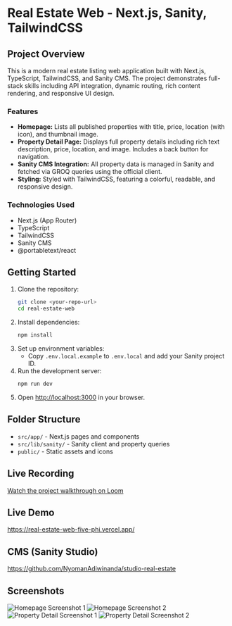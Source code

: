 # Real Estate Web - Next.js, Sanity, TailwindCSS

## Project Overview

This is a modern real estate listing web application built with Next.js, TypeScript, TailwindCSS, and Sanity CMS. The project demonstrates full-stack skills including API integration, dynamic routing, rich content rendering, and responsive UI design.

### Features

- **Homepage:** Lists all published properties with title, price, location (with icon), and thumbnail image.
- **Property Detail Page:** Displays full property details including rich text description, price, location, and image. Includes a back button for navigation.
- **Sanity CMS Integration:** All property data is managed in Sanity and fetched via GROQ queries using the official client.
- **Styling:** Styled with TailwindCSS, featuring a colorful, readable, and responsive design.

### Technologies Used

- Next.js (App Router)
- TypeScript
- TailwindCSS
- Sanity CMS
- @portabletext/react

## Getting Started

1. Clone the repository:
   ```bash
   git clone <your-repo-url>
   cd real-estate-web
   ```
2. Install dependencies:
   ```bash
   npm install
   ```
3. Set up environment variables:
   - Copy `.env.local.example` to `.env.local` and add your Sanity project ID.
4. Run the development server:
   ```bash
   npm run dev
   ```
5. Open [http://localhost:3000](http://localhost:3000) in your browser.

## Folder Structure

- `src/app/` - Next.js pages and components
- `src/lib/sanity/` - Sanity client and property queries
- `public/` - Static assets and icons

## Live Recording

<a href="https://www.loom.com/share/9b919bb8f3fe4dd3bb1494d4863c93a5?sid=7f2c1d71-0b4e-4c2d-a032-e9a0410cd15b" target="_blank" rel="noopener noreferrer">Watch the project walkthrough on Loom</a>

## Live Demo

<a href="https://real-estate-web-five-phi.vercel.app/" target="_blank" rel="noopener noreferrer">https://real-estate-web-five-phi.vercel.app/</a>

## CMS (Sanity Studio)

<a href="https://github.com/NyomanAdiwinanda/studio-real-estate" target="_blank" rel="noopener noreferrer">https://github.com/NyomanAdiwinanda/studio-real-estate</a>

## Screenshots

![Homepage Screenshot 1](https://github.com/user-attachments/assets/5b76b0d6-4db7-4d4f-8557-a0619b2b2df7)
![Homepage Screenshot 2](https://github.com/user-attachments/assets/eed965f2-b027-4e32-985f-5a50cdeb956e)
![Property Detail Screenshot 1](https://github.com/user-attachments/assets/09f38d0b-4fc2-44c1-ae8e-66ad4d56cac6)
![Property Detail Screenshot 2](https://github.com/user-attachments/assets/683fdeea-71da-41f9-9412-46b7a5e88dd2)
